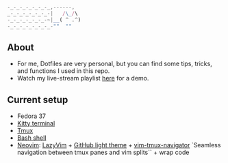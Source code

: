 ```js
-_-_-_-_-_-_-_,------,
_-_-_-_-_-_-_-|   /\_/\
-_-_-_-_-_-_-~|__( ^ .^)
-_-_-_-_-_-_-_-""  ""
```

## About

- For me, Dotfiles are very personal, but you can find some tips, tricks, and functions I used in this repo.
- Watch my live-stream playlist [here](https://www.youtube.com/playlist?list=PLcazFfFZIFPld0UvU7OxYl6ayyBJ6MvY7) for a demo.

## Current setup

- Fedora 37
- [Kitty terminal](./kitty/kitty.conf)
- [Tmux](./tmux/tmux.conf)
- [Bash shell](./bashrc)
- [Neovim](./init.lua): [LazyVim](https://github.com/LazyVim/LazyVim) + [GitHub light theme](https://github.com/projekt0n/github-nvim-theme) + [vim-tmux-navigator](https://github.com/christoomey/vim-tmux-navigator) `Seamless navigation between tmux panes and vim splits`` + wrap code 
